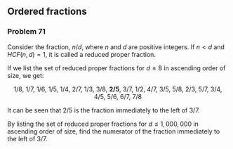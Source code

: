 ﻿## Ordered fractions
### Problem 71

Consider the fraction, $n/d$, where $n$ and $d$ are positive integers. If $n < d$ and $HCF(n,d)=1$, it is called a reduced proper fraction.

If we list the set of reduced proper fractions for $d \leq 8$ in ascending order of size, we get:

<p align="center">
1/8, 1/7, 1/6, 1/5, 1/4, 2/7, 1/3, 3/8, <b>2/5</b>, 3/7, 1/2, 4/7, 3/5, 5/8, 2/3, 5/7, 3/4, 4/5, 5/6, 6/7, 7/8
</p>

It can be seen that 2/5 is the fraction immediately to the left of 3/7.

By listing the set of reduced proper fractions for $d \leq 1,000,000$ in ascending order of size, find the numerator of the fraction immediately to the left of 3/7.

